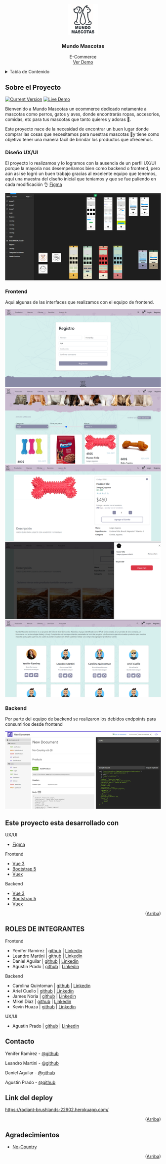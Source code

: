 <div id="top"></div>

<!-- PROJECT LOGO -->
<br />
<div align="center">
  <a href="https://github.com/github_username/repo_name">
    <img src="images/logo.png" alt="Logo" width="100" height="100">
  </a>

<h3 align="center">Mundo Mascotas</h3>

  <p align="center">
    E-Commerce
    <br />
    <a href="https://radiant-brushlands-22902.herokuapp.com/">Ver Demo</a>
  </p>
</div>



<!-- TABLE OF CONTENTS -->
<details>
  <summary>Tabla de Contenido</summary>
  <ol>
    <li>
      <a href="#sobre-el-proyecto">Sobre el Proyecto</a>
      <ul>
        <li><a href="#desarrollado-con">Desarrollado con</a></li>
      </ul>
    </li>
    <li>
      <a href="#empezando">Empezando</a>
      <ul>
        <li><a href="#prerequisitos">Prerequisitos</a></li>
        <li><a href="#instalación">Instalación</a></li>
      </ul>
    </li>
    <li>
      <a href="#sitio">Sitio</a>
      <ul>
        <li><a href="#información">Información</a></li>
      </ul>
    </li>
    <li><a href="#contacto">Contacto</a></li>
    <li><a href="#agradecimientos">Agradecimientos</a></li>
  </ol>
</details>



<!-- ABOUT THE PROJECT -->
## Sobre el Proyecto

[![Current Version](https://img.shields.io/badge/version-1.0-green.svg)](https://github.com/No-Country/c6-28-vue-node) 
[![Live Demo](https://img.shields.io/badge/demo-online-green.svg)]()

Bienvenido a Mundo Mascotas un ecommerce dedicado netamente a mascotas como perros, gatos y aves, donde encontrarás ropas, accesorios, comidas, etc para tus mascotas que tanto quieres y adoras 🤗.

Este proyecto nace de la necesidad de encontrar un buen lugar donde comprar las cosas que necesitamos para nuestras mascotas 🐶y tiene como objetivo tener una manera facil de brindar los productos que ofrecemos.

### Diseño UX/UI

El proyecto lo realizamos y lo logramos con la ausencia de un perfil UX/UI porque la mayoria nos desempeñamos bien como backend o frontend, pero aún asi se logró un buen trabajo gracias al excelente equipo que tenemos, aquí una muestra del diseño inicial que teniamos y que se fue puliendo en cada modificación 👌 [Figma](https://www.figma.com/file/DG9GnIsAu7DzHoGLoJBYSO/Mundo-Mascota?node-id=0%3A1)

![Image](/images/figma.PNG)

### Frontend

Aqui algunas de las interfaces que realizamos con el equipo de frontend.

![Image](/images/register.PNG) <br/>
![Image](/images/productos.PNG) <br/>
![Image](/images/detalle.PNG) <br/>
![Image](/images/carrito.PNG) <br/>
![Image](/images/about.PNG) <br/>

### Backend

Por parte del equipo de backend se realizaron los debidos endpoints para consumirlos desde frontend 

![Image](/images/backend.PNG)


## Este proyecto esta desarrollado con

UX/UI

* [Figma](https://www.figma.com/)

Frontend

* [Vue 3](https://vuejs.org/)
* [Bootstrap 5](https://getbootstrap.com/)
* [Vuex](https://vuex.vuejs.org/)

Backend

* [Vue 3](https://vuejs.org/)
* [Bootstrap 5](https://getbootstrap.com/)
* [Vuex](https://vuex.vuejs.org/)

<p align="right">(<a href="#top">Arriba</a>)</p>

## ROLES DE INTEGRANTES

Frontend 

* Yenifer Ramírez | [github](https://github.com/yeniferrosana) | [Linkedin]()
* Leandro Martini | [github](https://github.com/yeniferrosana) | [Linkedin]()
* Daniel Aguilar | [github](https://github.com/yeniferrosana) | [Linkedin]()
* Agustin Prado | [github](https://github.com/yeniferrosana) | [Linkedin]()

Backend 

* Carolina Quintoman | [github](https://github.com/yeniferrosana) | [Linkedin]()
* Ariel Cuello | [github](https://github.com/yeniferrosana) | [Linkedin]()
* James Noria | [github](https://github.com/yeniferrosana) | [Linkedin]()
* Mikel Diaz | [github](https://github.com/yeniferrosana) | [Linkedin]()
* Kevin Huaza | [github](https://github.com/yeniferrosana) | [Linkedin]()

UX/UI

* Agustin Prado | [github](https://github.com/yeniferrosana) | [Linkedin]()

<!-- CONTACT -->
## Contacto

Yenifer Ramírez - [@github](https://github.com/yeniferrosana)

Leandro Martini - [@github](https://github.com/manrique1986)

Daniel Aguilar - [@github](https://github.com/Onnichan)

Agustin Prado - [@github](https://github.com/subjekt-iv)

## Link del deploy 

https://radiant-brushlands-22902.herokuapp.com/

<p align="right">(<a href="#top">Arriba</a>)</p>

<!-- ACKNOWLEDGMENTS -->
## Agradecimientos

* [No-Country](https://github.com/No-Country/)

<p align="right">(<a href="#top">Arriba</a>)</p>



<!-- MARKDOWN LINKS & IMAGES -->
<!-- https://www.markdownguide.org/basic-syntax/#reference-style-links -->
[contributors-shield]: https://img.shields.io/github/contributors/github_username/repo_name.svg?style=for-the-badge
[contributors-url]: https://github.com/github_username/repo_name/graphs/contributors
[forks-shield]: https://img.shields.io/github/forks/github_username/repo_name.svg?style=for-the-badge
[forks-url]: https://github.com/github_username/repo_name/network/members
[stars-shield]: https://img.shields.io/github/stars/github_username/repo_name.svg?style=for-the-badge
[stars-url]: https://github.com/github_username/repo_name/stargazers
[issues-shield]: https://img.shields.io/github/issues/github_username/repo_name.svg?style=for-the-badge
[issues-url]: https://github.com/github_username/repo_name/issues
[license-shield]: https://img.shields.io/github/license/github_username/repo_name.svg?style=for-the-badge
[license-url]: https://github.com/github_username/repo_name/blob/master/LICENSE.txt
[linkedin-shield]: https://img.shields.io/badge/-LinkedIn-black.svg?style=for-the-badge&logo=linkedin&colorB=555
[linkedin-url]: https://linkedin.com/in/linkedin_username
[product-screenshot]: images/screenshot.png
